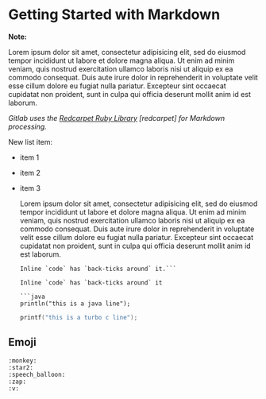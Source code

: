  # Getting Started with Markdown

**Note:**  

 Lorem ipsum dolor sit amet, consectetur adipisicing elit, sed do eiusmod
 tempor incididunt ut labore et dolore magna aliqua. Ut enim ad minim veniam,
 quis nostrud exercitation ullamco laboris nisi ut aliquip ex ea commodo
 consequat. Duis aute irure dolor in reprehenderit in voluptate velit esse
 cillum dolore eu fugiat nulla pariatur. Excepteur sint occaecat cupidatat non
 proident, sunt in culpa qui officia deserunt mollit anim id est laborum.  

 _Gitlab uses the [Redcarpet Ruby Library](#) [redcarpet] for Markdown processing._  

 New list item:
 - item 1
 - item 2
 - item 3

	 Lorem ipsum dolor sit amet, consectetur adipisicing elit, sed do eiusmod
	 tempor incididunt ut labore et dolore magna aliqua. Ut enim ad minim veniam,
	 quis nostrud exercitation ullamco laboris nisi ut aliquip ex ea commodo
	 consequat. Duis aute irure dolor in reprehenderit in voluptate velit esse
	 cillum dolore eu fugiat nulla pariatur. Excepteur sint occaecat cupidatat non
	 proident, sunt in culpa qui officia deserunt mollit anim id est laborum.

	```no-highlight
	Inline `code` has `back-ticks around` it.```  

	Inline `code` has `back-ticks around` it

	```java
	println("this is a java line");
	```

	```c
	printf("this is a turbo c line");
	```

## Emoji

	:monkey:
	:star2:
	:speech_balloon:
	:zap:
	:v: